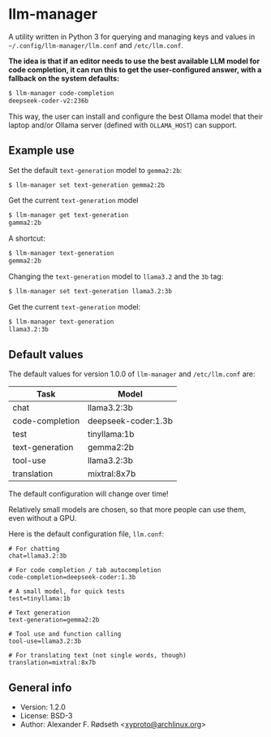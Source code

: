 # llm-manager

A utility written in Python 3 for querying and managing keys and values in `~/.config/llm-manager/llm.conf` and `/etc/llm.conf`.

**The idea is that if an editor needs to use the best available LLM model for code completion, it can run this to get the user-configured answer, with a fallback on the system defaults:**

```bash
$ llm-manager code-completion
deepseek-coder-v2:236b
```

This way, the user can install and configure the best Ollama model that their laptop and/or Ollama server (defined with `OLLAMA_HOST`) can support.

## Example use

Set the default `text-generation` model to `gemma2:2b`:

```bash
$ llm-manager set text-generation gemma2:2b
```

Get the current `text-generation` model

```bash
$ llm-manager get text-generation
gamma2:2b
```

A shortcut:

```bash
$ llm-manager text-generation
gemma2:2b
```

Changing the `text-generation` model to `llama3.2` and the `3b` tag:

```bash
$ llm-manager set text-generation llama3.2:3b
```

Get the current `text-generation` model:

```bash
$ llm-manager text-generation
llama3.2:3b
```

## Default values

The default values for version 1.0.0 of `llm-manager` and `/etc/llm.conf` are:

| Task            | Model               |
|-----------------|---------------------|
| chat            | llama3.2:3b         |
| code-completion | deepseek-coder:1.3b |
| test            | tinyllama:1b        |
| text-generation | gemma2:2b           |
| tool-use        | llama3.2:3b         |
| translation     | mixtral:8x7b        |

The default configuration will change over time!

Relatively small models are chosen, so that more people can use them, even without a GPU.

Here is the default configuration file, `llm.conf`:

```configuration
# For chatting
chat=llama3.2:3b

# For code completion / tab autocompletion
code-completion=deepseek-coder:1.3b

# A small model, for quick tests
test=tinyllama:1b

# Text generation
text-generation=gemma2:2b

# Tool use and function calling
tool-use=llama3.2:3b

# For translating text (not single words, though)
translation=mixtral:8x7b
```

## General info

* Version: 1.2.0
* License: BSD-3
* Author: Alexander F. Rødseth &lt;xyproto@archlinux.org&gt;
